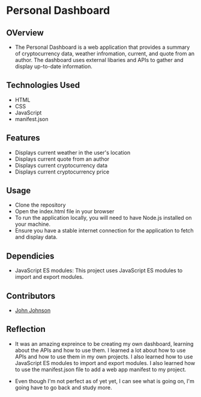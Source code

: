 # Personal Dashboard 

## OVerview
* The Personal Dashboard is a web application that provides a summary of cryptocurrency data, weather infromation, current, and quote from an author. The dashboard uses external libaries and APIs to gather and display up-to-date information.

## Technologies Used

* HTML
* CSS
* JavaScript
* manifest.json

## Features

* Displays current weather in the user's location
* Displays current quote from an author
* Displays current cryptocurrency data
* Displays current cryptocurrency price

## Usage

* Clone the repository
* Open the index.html file in your browser
* To run the application locally, you will need to have Node.js installed on your machine.
* Ensure you have a stable internet connection for the application to fetch and display data.

## Dependicies

* JavaScript ES modules: This project uses JavaScript ES modules to import and export modules.


## Contributors

* [John Johnson](https://github.com/sarahm123)

## Reflection 

* It was an amazing expreince to be creating my own dashboard, learning about the APIs and how to use them. I learned a lot about how to use APIs and how to use them in my own projects. I also learned how to use JavaScript ES modules to import and export modules. I also learned how to use the manifest.json file to add a web app manifest to my project. 

* Even though I'm not perfect as of yet yet, I can see what is going on, I'm going have to go back and study more.
